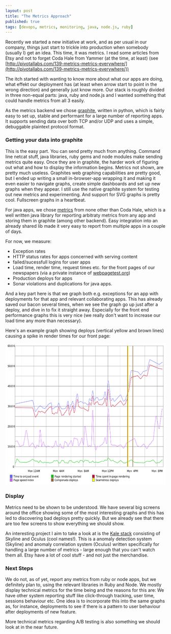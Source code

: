 ```yaml
---
layout: post
title: "The Metrics Approach"
published: true
tags: [devops, metrics, monitoring, java, node.js, ruby]
---
```


Recently we started a new initiative at work, and as per usual in our company, things just start to trickle into production when somebody (usually I) get an idea. This time, it was metrics. I read some articles from Etsy and not to forget Coda Hale from Yammer (at the time, at least) (see [http://pivotallabs.com/139-metrics-metrics-everywhere/](http://pivotallabs.com/139-metrics-metrics-everywhere/))

The itch started with wanting to know more about what our apps are doing, what effekt our deployment has (at least when arrow start to point in the wrong direction) and generally just know more. Our stack is roughly divided in three non-equal parts: java, ruby and node.js and I wanted something that could handle metrics from all 3 easily.

As the metrics backend we chose [graphite](http://graphite.wikidot.com/), written in python, which is fairly easy to set up, stable and performant for a large number of reporting apps. It supports sending data over both TCP and/or UDP and uses a simple, debuggable plaintext protocol format.

### Getting your data into graphite

This is the easy part. You can send pretty much from anything. Command line netcat stuff, java libraries, ruby gems and node modules make sending metrics quite easy. Once they are in graphite, the harder work of figuring out what and how to display the information begins. Metrics not shown, are pretty much useless. Graphites web graphing capabilities are pretty good, but I ended up writing a small in-browser-app wrapping it and making it even easier to navigate graphs, create simple dashboards and set up new graphs when they appear. I still use the native graphite system for testing out new metrics and experimenting. And support for SVG graphs is pretty cool. Fullscreen graphs in a heartbeat.

For java apps, we chose [metrics](http://metrics.codahale.com/) from none other than Coda Hale, which is a well written java library for reporting arbitraty metrics from any app and storing them in graphite (among other backend). Easy integration into an already shared lib made it very easy to report from multiple apps in a couple of days.

For now, we measure:

- Exception rates
- HTTP status rates for apps concerned with serving content
- failed/sucessfull logins for user apps
- Load time, render time, request times etc. for the front pages of our newspapers (via a private instance of [webpagetest.org](http://www.webpagetest.org))
- Production deploys for apps
- Sonar violations and duplications for java apps.

And a key part here is that we graph both e.g. exceptions for an app with deployments for that app and relevant collaborating apps. This has already saved our bacon several times, when we see the graph go up just after a deploy, and dive in to fix it straight away. Especially for the front end performance graphs this is very nice (we really don't want to increase our load time any more than necessary).

Here's an example graph showing deploys (vertical yellow and brown lines) causing a spike in render times for our front page:

<img class="full-bleed" src="/assets/images/render.svg" width="651" height="445" alt="Render time graph, with deploys"/>

### Display

Metrics need to be shown to be understood. We have several big screens around the office showing some of the most interesting graphs and this has led to discovering bad deploys pretty quickly. But we already see that there are too few screens to show everything we should show.

An interesting project I aim to take a look at is the [Kale stack](http://codeascraft.com/2013/06/11/introducing-kale/) consisting of Skyline and Oculus (cool names!). This is a anomaly detection system (Skyline) and anomaly correlation system (Oculus) written specifically for handling a large number of metrics - large enough that you can't watch them all. Etsy have a lot of cool stuff - and not just the merchandise.

### Next Steps

We do not, as of yet, report any metrics from ruby or node apps, but we definitely plan to, using the relevant libraries in Ruby and Node. We mostly display technical metrics for the time being and the reasons for this are: We have other system reporting stuff like click-through tracking, user time, sessions behaviour etc. One idea is to incorporate this into the same graphs as, for instance, deployments to see if there is a pattern to user behaviour after deployments of new feature.

More technical metrics regarding A/B testing is also something we should look at in the near future.
